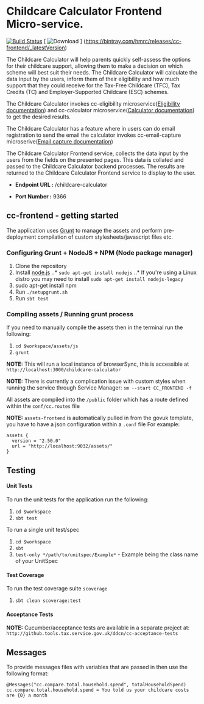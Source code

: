Childcare Calculator Frontend Micro-service.
====================================================================

[![Build Status](https://travis-ci.org/hmrc/cc-frontend.svg?branch=master)](https://travis-ci.org/hmrc/cc-frontend)
 [ ![Download](https://api.bintray.com/packages/hmrc/releases/cc-frontend/images/download.svg) ]
 (https://bintray.com/hmrc/releases/cc-frontend/_latestVersion)



The Childcare Calculator will help parents quickly self-assess the options for their childcare support, allowing them to
make a decision on which scheme will best suit their needs. The Childcare Calculator will calculate the data input by
the users, inform them of their eligibility and how much support that they could receive for the Tax-Free Childcare (TFC),
Tax Credits (TC) and Employer-Supported Childcare (ESC) schemes.

The Childcare Calculator invokes cc-eligibility microservice([Eligibility documentation](https://github.tools.tax.service.gov.uk/DDCN/cc-eligibility/blob/master/README.md)) and cc-calculator microservice([Calculator documentation](https://github.tools.tax.service.gov.uk/DDCN/cc-calculator/blob/master/README.md)) to get the desired results.

The Childcare Calculator has a feature where in users can do email registration to send the email the calculator invokes cc-email-capture microserive([Email capture documentation](https://github.tools.tax.service.gov.uk/DDCN/cc-email-capture/blob/master/README.md))

The Childcare Calculator Frontend service, collects the data input by the users from the fields on the presented pages.
This data is collated and passed to the Childcare Calculator backend processes. The results are returned to the Childcare
Calculator Frontend service to display to the user.

* **Endpoint URL :** /childcare-calculator

* **Port Number :** 9366



cc-frontend - getting started
------------------------------
The application uses [Grunt](http://gruntjs.com/) to manage the assets and perform pre-deployment compilation of custom stylesheets/javascript files etc.

### Configuring Grunt + NodeJS + NPM (Node package manager)

1. Clone the repository
2. Install [node.js](http://nodejs.org/)
..* `sudo apt-get install nodejs`
..* If you're using a Linux distro you may need to install `sudo apt-get install nodejs-legacy`
3. sudo apt-get install npm
4. Run `./setupgrunt.sh`
5. Run `sbt test`

### Compiling assets / Running grunt process

If you need to manually compile the assets then in the terminal run the following:

1. `cd $workspace/assets/js`
2. `grunt`

**NOTE:** This will run a local instance of browserSync, this is accessible at `http://localhost:3000/childcare-calculator`

**NOTE:** There is currently a complication issue with custom styles when running the service through Service Manager: `sm --start CC_FRONTEND -f`

All assets are compiled into the `/public` folder which has a route defined within the `conf/cc.routes` file

**NOTE:** `assets-frontend` is automatically pulled in from the govuk template, you have to have a json configuration within a `.conf` file
For example:

```
assets {
  version = "2.50.0"
  url = "http://localhost:9032/assets/"
}
```

Testing
-------------

#### Unit Tests
To run the unit tests for the application run the following:

1. `cd $workspace`
2. `sbt test`

To run a single unit test/spec

1. `cd $workspace`
2. `sbt`
3. `test-only */path/to/unitspec/Example*` - Example being the class name of your UnitSpec

#### Test Coverage
To run the test coverage suite `scoverage`

1. `sbt clean scoverage:test`

#### Acceptance Tests

**NOTE:** Cucumber/acceptance tests are available in a separate project at:
`http://github.tools.tax.service.gov.uk/ddcn/cc-acceptance-tests`

Messages
--------------
To provide messages files with variables that are passed in then use the following format:

```
@Messages("cc.compare.total.household.spend", totalHouseholdSpend)
cc.compare.total.household.spend = You told us your childcare costs are {0} a month
```

